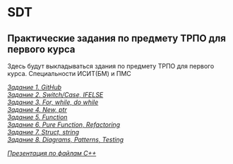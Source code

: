 # SDT
## Практические задания по предмету ТРПО для первого курса

Здесь будут выкладываться здания по предмету ТРПО для первого курса. Специальности ИСИТ(БМ) и ПМС

*[Задание 1. GitHub](Task-1.md)*  
*[Задание 2. Switch/Case, IFELSE](Task-2.md)*  
*[Задание 3. For, while, do while](Task-3.md)*  
*[Задание 4. New, ptr](Task-4.md)*  
*[Задание 5. Function](Task-5.md)*  
*[Задание 6. Pure Function, Refactoring](Task6.pdf)*  
*[Задание 7. Struct, string](Task-7.md)*  
*[Задание 8. Diagrams, Patterns, Testing](Task-8.md)*


*[Презентация по файлам С++](FILE.pdf)*
